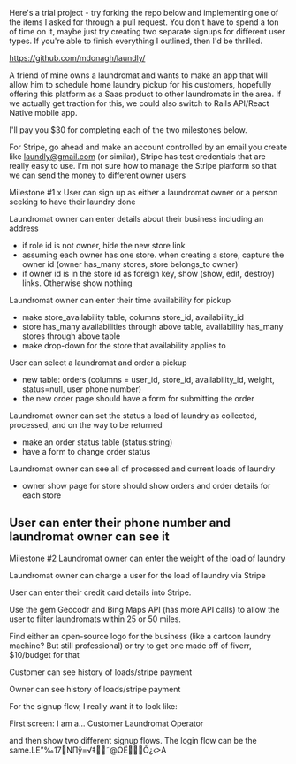 Here's a trial project - try forking the repo below and implementing one of the items I asked for through a pull request. You don't have to spend a ton of time on it, maybe just try creating two separate signups for different user types. If you're able to finish everything I outlined, then I'd be thrilled.

https://github.com/mdonagh/laundly/

A friend of mine owns a laundromat and wants to make an app that will allow him to schedule home laundry pickup for his customers, hopefully offering this platform as a Saas product to other laundromats in the area. If we actually get traction for this, we could also switch to Rails API/React Native mobile app.

I'll pay you $30 for completing each of the two milestones below.

For Stripe, go ahead and make an account controlled by an email you create like laundly@gmail.com (or similar), Stripe has test credentials that are really easy to use. I'm not sure how to manage the Stripe platform so that we can send the money to different owner users


Milestone #1
x User can sign up as either a laundromat owner or a person seeking to have their laundry done

Laundromat owner can enter details about their business including an address
- if role id is not owner, hide the new store link
- assuming each owner has one store. when creating a store, capture the owner id (owner has_many stores, store belongs_to owner)
- if owner id is in the store id as foreign key, show (show, edit, destroy) links. Otherwise show nothing

Laundromat owner can enter their time availability for pickup
- make store_availability table, columns store_id, availability_id
- store has_many availabilities through above table, availability has_many stores through above table
- make drop-down for the store that availability applies to

User can select a laundromat and order a pickup
- new table: orders (columns = user_id, store_id, availability_id, weight, status=null, user phone number)
- the new order page should have a form for submitting the order

Laundromat owner can set the status a load of laundry as collected, processed, and on the way to be returned
- make an order status table (status:string)
- have a form to change order status

Laundromat owner can see all of processed and current loads of laundry
- owner show page for store should show orders and order details for each store

User can enter their phone number and laundromat owner can see it
- 

Milestone #2
Laundromat owner can enter the weight of the load of laundry

Laundromat owner can charge a user for the load of laundry via Stripe

User can enter their credit card details into Stripe.

Use the gem Geocodr and Bing Maps API (has more API calls) to allow the user to filter laundromats within 25 or 50 miles.

Find either an open-source logo for the business (like a cartoon laundry machine? But still professional) or try to get one made off of fiverr, $10/budget for that

Customer can see history of loads/stripe payment

Owner can see history of loads/stripe payment


For the signup flow, I really want it to look like:

First screen:
I am a...
Customer
Laundromat Operator

and then show two different signup flows. The login flow can be the same.LE”‰17N∏ÿ=√‡˜@ΩËÕ¿‹>A
